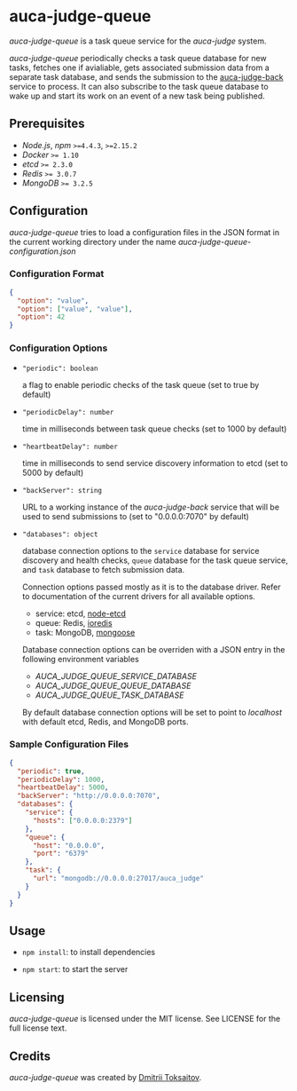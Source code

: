 auca-judge-queue
================

*auca-judge-queue* is a task queue service for the *auca-judge* system.

*auca-judge-queue* periodically checks a task queue database for new tasks,
fetches one if avialiable, gets associated submission data from a separate
task database, and sends the submission to the [auca-judge-back](https://github.com/toksaitov/auca-judge-agent)
service to process. It can also subscribe to the task queue database to wake up
and start its work on an event of a new task being published.

## Prerequisites

* *Node.js*, *npm* `>=4.4.3`, `>=2.15.2`
* *Docker* `>= 1.10`
* *etcd* `>= 2.3.0`
* *Redis* `>= 3.0.7`
* *MongoDB* `>= 3.2.5`

## Configuration

*auca-judge-queue* tries to load a configuration files in the JSON format in the
current working directory under the name *auca-judge-queue-configuration.json*

### Configuration Format

```json
{
  "option": "value",
  "option": ["value", "value"],
  "option": 42
}
```

### Configuration Options

* `"periodic": boolean`

  a flag to enable periodic checks of the task queue (set to true by default)

* `"periodicDelay": number`

  time in milliseconds between task queue checks (set to 1000 by default)

* `"heartbeatDelay": number`

  time in milliseconds to send service discovery information to etcd (set to
  5000 by default)

* `"backServer": string`

  URL to a working instance of the *auca-judge-back* service that will be used
  to send submissions to (set to "0.0.0.0:7070" by default)

* `"databases": object`

  database connection options to the `service` database for service discovery
  and health checks, `queue` database for the task queue service, and `task`
  database to fetch submission data.

  Connection options passed mostly as it is to the database driver. Refer to
  documentation of the current drivers for all available options.

  * service: etcd, [node-etcd](https://github.com/stianeikeland/node-etcd)
  * queue: Redis, [ioredis](https://github.com/luin/ioredis)
  * task: MongoDB, [mongoose](https://github.com/Automattic/mongoose)

  Database connection options can be overriden with a JSON entry in the
  following environment variables

  * *AUCA_JUDGE_QUEUE_SERVICE_DATABASE*
  * *AUCA_JUDGE_QUEUE_QUEUE_DATABASE*
  * *AUCA_JUDGE_QUEUE_TASK_DATABASE*

  By default database connection options will be set to point to *localhost*
  with default etcd, Redis, and MongoDB ports.

### Sample Configuration Files

```json
{
  "periodic": true,
  "periodicDelay": 1000,
  "heartbeatDelay": 5000,
  "backServer": "http://0.0.0.0:7070",
  "databases": {
    "service": {
      "hosts": ["0.0.0.0:2379"]
    },
    "queue": {
      "host": "0.0.0.0",
      "port": "6379"
    },
    "task": {
      "url": "mongodb://0.0.0.0:27017/auca_judge"
    }
  }
}
```

## Usage

* `npm install`: to install dependencies

* `npm start`: to start the server

## Licensing

*auca-judge-queue* is licensed under the MIT license. See LICENSE for the full
license text.

## Credits

*auca-judge-queue* was created by [Dmitrii Toksaitov](https://github.com/toksaitov).
